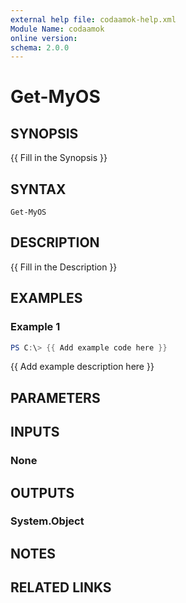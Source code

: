 ```yaml
---
external help file: codaamok-help.xml
Module Name: codaamok
online version:
schema: 2.0.0
---
```


# Get-MyOS

## SYNOPSIS
{{ Fill in the Synopsis }}

## SYNTAX

```
Get-MyOS
```

## DESCRIPTION
{{ Fill in the Description }}

## EXAMPLES

### Example 1
```powershell
PS C:\> {{ Add example code here }}
```

{{ Add example description here }}

## PARAMETERS

## INPUTS

### None
## OUTPUTS

### System.Object
## NOTES

## RELATED LINKS
